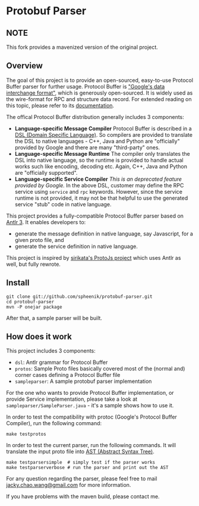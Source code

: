 Protobuf Parser
===============

NOTE
----

This fork provides a mavenized version of the original project.

Overview
--------

The goal of this project is to provide an open-sourced, easy-to-use Protocol Buffer parser for further usage.  Protocol Buffer is ["Google's data interchange format"](http://code.google.com/p/protobuf/), which is generously open-sourced.  It is widely used as the wire-format for RPC and structure data record.  For extended reading on this topic, please refer to its [documentation](https://developers.google.com/protocol-buffers/docs/overview).

The offical Protocol Buffer distribution generally includes 3 components:
- **Language-specific Message Compiler** Protocol Buffer is described in a [DSL (Domain Specific Language)](https://developers.google.com/protocol-buffers/docs/proto).  So compilers are provided to translate the DSL to native languages - C++, Java and Python are "officially" provided by Google and there are many "third-party" ones.
- **Language-specific Message Runtime** The compiler only translates the DSL into native language, so the runtime is provided to handle actual works such like encoding, decoding etc.  Again, C++, Java and Python are "officially supported".
- **Language-specific Service Compiler** _This is an deprecated feature provided by Google._  In the above DSL, customer may define the RPC service using <code>service</code> and <code>rpc</code> keywords.  However, since the service runtime is not provided, it may not be that helpful to use the generated service "stub" code in native language.

This project provides a fully-compatible Protocol Buffer parser based on [Antlr 3](http://antlr.org/).  It enables developers to:
- generate the message definition in native language, say Javascript, for a given proto file, and
- generate the service definition in native language.

This project is inspired by [sirikata's ProtoJs project](https://github.com/sirikata/protojs) which uses Antlr as well, but fully rewrote.

Install
-------

    git clone git://github.com/spheenik/protobuf-parser.git
    cd protobuf-parser
    mvn -P onejar package

After that, a sample parser will be built.

How does it work
----------------

This project includes 3 components:
- <code>dsl</code>: Antlr grammar for Protocol Buffer
- <code>protos</code>: Sample Proto files basically covered most of the (normal and) corner cases defining a Protocol Buffer file
- <code>sampleparser</code>: A sample protobuf parser implementation

For the one who wants to provide Protocol Buffer implementation, or provide Service implementation, please take a look at <code>sampleparser/SampleParser.java</code> - it's a sample shows how to use it.

In order to test the compatibility with protoc (Google's Protocol Buffer Compiler), run the following command:

    make testprotos

In order to test the current parser, run the following commands.  It will translate the input proto file into [AST (Abstract Syntax Tree)](http://en.wikipedia.org/wiki/Abstract_syntax_tree).

    make testparsersimple  # simply test if the parser works
    make testparserverbose # run the parser and print out the AST

For any question regarding the parser, please feel free to mail jacky.chao.wang@gmail.com for more information.

If you have problems with the maven build, please contact me.
